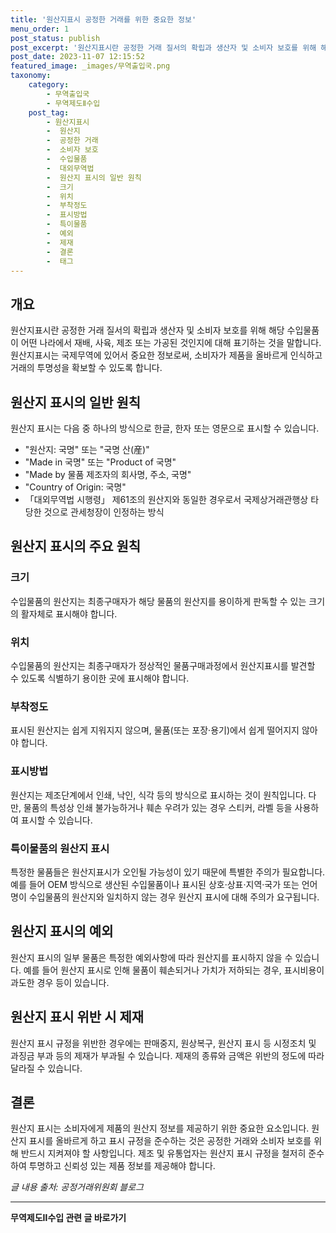 ```yaml
---
title: '원산지표시 공정한 거래를 위한 중요한 정보'
menu_order: 1
post_status: publish
post_excerpt: '원산지표시란 공정한 거래 질서의 확립과 생산자 및 소비자 보호를 위해 해당 수입물품이 어떤 나라에서 재배, 사육, 제조 또는 가공된 것인지에 대해 표기하는 것을 말합니다. 원산지표시는 국제무역에 있어서 중요한 정보로써, 소비자가 제품을 올바르게 인식하고 거래의 투명성을 확보할 수 있도록 합니다.'
post_date: 2023-11-07 12:15:52
featured_image: _images/무역출입국.png
taxonomy:
    category:
        - 무역출입국
        - 무역제도Ⅱ수입
    post_tag:
        - 원산지표시
        -  원산지
        -  공정한 거래
        -  소비자 보호
        -  수입물품
        -  대외무역법
        -  원산지 표시의 일반 원칙
        -  크기
        -  위치
        -  부착정도
        -  표시방법
        -  특이물품
        -  예외
        -  제재
        -  결론
        -  태그
---
```



## 개요
원산지표시란 공정한 거래 질서의 확립과 생산자 및 소비자 보호를 위해 해당 수입물품이 어떤 나라에서 재배, 사육, 제조 또는 가공된 것인지에 대해 표기하는 것을 말합니다. 원산지표시는 국제무역에 있어서 중요한 정보로써, 소비자가 제품을 올바르게 인식하고 거래의 투명성을 확보할 수 있도록 합니다.

## 원산지 표시의 일반 원칙
원산지 표시는 다음 중 하나의 방식으로 한글, 한자 또는 영문으로 표시할 수 있습니다.
- "원산지: 국명" 또는 "국명 산(産)"
- "Made in 국명" 또는 "Product of 국명"
- "Made by 물품 제조자의 회사명, 주소, 국명"
- "Country of Origin: 국명"
- 「대외무역법 시행령」 제61조의 원산지와 동일한 경우로서 국제상거래관행상 타당한 것으로 관세청장이 인정하는 방식

## 원산지 표시의 주요 원칙
### 크기
수입물품의 원산지는 최종구매자가 해당 물품의 원산지를 용이하게 판독할 수 있는 크기의 활자체로 표시해야 합니다.

### 위치
수입물품의 원산지는 최종구매자가 정상적인 물품구매과정에서 원산지표시를 발견할 수 있도록 식별하기 용이한 곳에 표시해야 합니다.

### 부착정도
표시된 원산지는 쉽게 지워지지 않으며, 물품(또는 포장·용기)에서 쉽게 떨어지지 않아야 합니다.

### 표시방법
원산지는 제조단계에서 인쇄, 낙인, 식각 등의 방식으로 표시하는 것이 원칙입니다. 다만, 물품의 특성상 인쇄 불가능하거나 훼손 우려가 있는 경우 스티커, 라벨 등을 사용하여 표시할 수 있습니다.

### 특이물품의 원산지 표시
특정한 물품들은 원산지표시가 오인될 가능성이 있기 때문에 특별한 주의가 필요합니다. 예를 들어 OEM 방식으로 생산된 수입물품이나 표시된 상호·상표·지역·국가 또는 언어명이 수입물품의 원산지와 일치하지 않는 경우 원산지 표시에 대해 주의가 요구됩니다.

## 원산지 표시의 예외
원산지 표시의 일부 물품은 특정한 예외사항에 따라 원산지를 표시하지 않을 수 있습니다. 예를 들어 원산지 표시로 인해 물품이 훼손되거나 가치가 저하되는 경우, 표시비용이 과도한 경우 등이 있습니다.

## 원산지 표시 위반 시 제재
원산지 표시 규정을 위반한 경우에는 판매중지, 원상복구, 원산지 표시 등 시정조치 및 과징금 부과 등의 제재가 부과될 수 있습니다. 제재의 종류와 금액은 위반의 정도에 따라 달라질 수 있습니다.

## 결론
원산지 표시는 소비자에게 제품의 원산지 정보를 제공하기 위한 중요한 요소입니다. 원산지 표시를 올바르게 하고 표시 규정을 준수하는 것은 공정한 거래와 소비자 보호를 위해 반드시 지켜져야 할 사항입니다. 제조 및 유통업자는 원산지 표시 규정을 철저히 준수하여 투명하고 신뢰성 있는 제품 정보를 제공해야 합니다. 

 *글 내용 출처: 공정거래위원회 블로그*
<!-- wp:separator -->
<hr class="wp-block-separator has-alpha-channel-opacity"/>
<!-- /wp:separator -->

<!-- wp:group {"backgroundColor":"base","layout":{"type":"constrained"}} -->
<div class="wp-block-group has-base-background-color has-background"><!-- wp:paragraph {"align":"center","fontSize":"medium"} -->
<p class="has-text-align-center has-large-font-size"><strong>무역제도Ⅱ수입 관련 글 바로가기</strong></p>
<!-- /wp:paragraph -->


<!-- wp:latest-posts
{"categories":[{"id":14432,"count":19,"description":"","link":"https://uknowlaw.com/category/%eb%ac%b4%ec%97%ad%ec%a0%9c%eb%8f%84%e2%85%b1%ec%88%98%ec%9e%85/","name":"무역제도Ⅱ수입","slug":"무역제도Ⅱ수입","taxonomy":"category","parent":0,"meta":[],"_links":{"self":[{"href":"https://uknowlaw.com/wp-json/wp/v2/categories/14432"}],"collection":[{"href":"https://uknowlaw.com/wp-json/wp/v2/categories"}],"about":[{"href":"https://uknowlaw.com/wp-json/wp/v2/taxonomies/category"}],"wp:post_type":[{"href":"https://uknowlaw.com/wp-json/wp/v2/posts?categories=14432"}],"curies":[{"name":"wp","href":"https://api.w.org/{rel}","templated":true}]}}],"postsToShow":100,"excerptLength":28,"postLayout":"grid","columns":2,"featuredImageAlign":"left","featuredImageSizeSlug":"large","fontSize":"small"} /--></div>
<!-- /wp:group -->